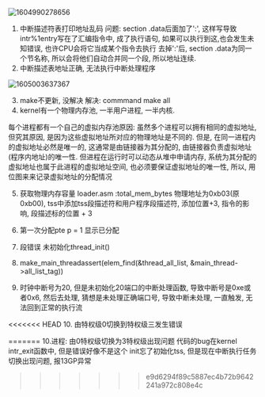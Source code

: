 ![1604990278656](/tmp/1604990278656.png)

1. 中断描述符表打印地址乱码
   问题: section .data后面加了':', 这样写导致intr%1entry写在了汇编指令中, 成了执行语句, 如果可以执行到这,也会发生未知错误, 也许CPU会将它当成某个指令去执行
         去掉':'后, section .data为同一个节名称, 所以会将他们自动合并同一个段, 所以地址连续.
2. 中断描述表地址正确, 无法执行中断处理程序

![1605003637367](/tmp/1605003637367.png)

3. make不更新, 没解决
   解决: commmand make all
4. kernel有一个物理内存池, 一半用户进程, 一半内核. 

  每个进程都有一个自己的虚拟内存池原因: 虽然多个进程可以拥有相同的虚拟地址, 但究其原因, 是因为这些虚拟地址所对应的物理地址是不同的. 但是, 在同一进程内的虚拟地址必然是唯一的, 这通常是由链接器为其分配的, 由链接器负责虚拟地址(程序内地址)的唯一性. 但进程在运行时可以动态从堆中申请内存, 系统为其分配的虚拟地址也属于此进程的虚拟地址空间, 也必须要保证虚拟地址的唯一性, 所以, 用位图来来记录虚拟地址的分配情况

5. 获取物理内存容量 loader.asm :total_mem_bytes 物理地址为0xb03(原0xb00),
   tss中添加tss段描述符和用户程序段描述符, 添加位置+3, 指令的影响, 段描述标的位置 + 3

6. 第一次分配pte p = 1 显示已分配
7. 段错误 未初始化thread_init()
8. make_main_threadassert(elem_find(&thread_all_list, &main_thread->all_list_tag))
9. 时钟中断号为20, 但是未初始化20端口的中断处理函数, 导致中断号是0xe或者0x6, 然后去处理, 猜想是未处理正确端口号, 导致中断未处理, 一直触发, 无法回到正常的执行流

<<<<<<< HEAD
10. 由特权级0切换到特权级三发生错误

=======
10.进程: 由0特权级切换为3特权级出现问题
代码的bug在kernel intr_exit函数中, 但是错误好像不是这个
init忘了初始化tss, 但是现在中断执行任务切换出现问题, 报13GP异常
>>>>>>> e9d6294f89c5887ec4b72b9642241a972c808e4c
